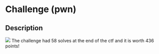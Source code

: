 # Challenge (pwn)
## Description

![](https://github.com/user-attachments/assets/a173472b-22d7-4ca0-893e-8201c1c39ac7)
The challenge had 58 solves at the end of the ctf and it is worth 436 points!

